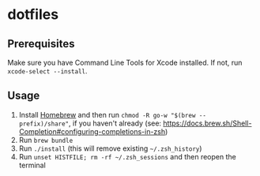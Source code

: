 # dotfiles

## Prerequisites

Make sure you have Command Line Tools for Xcode installed. If not, run `xcode-select --install`.

## Usage

1. Install [Homebrew](https://brew.sh/) and then run `chmod -R go-w "$(brew --prefix)/share"`, if you haven't already (see: https://docs.brew.sh/Shell-Completion#configuring-completions-in-zsh)
2. Run `brew bundle`
3. Run `./install` (this will remove existing `~/.zsh_history`)
4. Run `unset HISTFILE; rm -rf ~/.zsh_sessions` and then reopen the terminal

